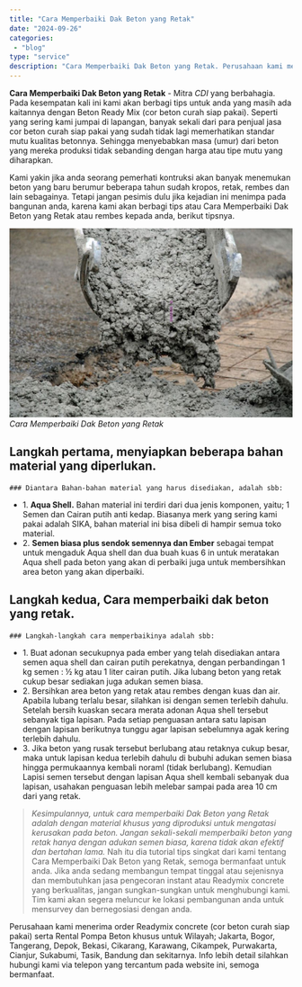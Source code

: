 ```yaml
---
title: "Cara Memperbaiki Dak Beton yang Retak"
date: "2024-09-26"
categories:
 - "blog"
type: "service"
description: "Cara Memperbaiki Dak Beton yang Retak. Perusahaan kami menerima order Readymix concrete (cor beton curah siap pakai) serta Rental Pompa Beton khusus untuk Wi..."
---
```


**Cara Memperbaiki Dak Beton yang Retak** - Mitra _CDI_ yang berbahagia. Pada kesempatan kali ini kami akan berbagi tips untuk anda yang masih ada kaitannya dengan Beton Ready Mix (cor beton curah siap pakai). Seperti yang sering kami jumpai di lapangan, banyak sekali dari para penjual jasa cor beton curah siap pakai yang sudah tidak lagi memerhatikan standar mutu kualitas betonnya. Sehingga menyebabkan masa (umur) dari beton yang mereka produksi tidak sebanding dengan harga atau tipe mutu yang diharapkan.

Kami yakin jika anda seorang pemerhati kontruksi akan banyak menemukan beton yang baru berumur beberapa tahun sudah kropos, retak, rembes dan lain sebagainya. Tetapi jangan pesimis dulu jika kejadian ini menimpa pada bangunan anda, karena kami akan berbagi tips atau Cara Memperbaiki Dak Beton yang Retak atau rembes kepada anda, berikut tipsnya.

![Cara Memperbaiki Dak Beton yang Retak](/images/blog/beton-normal.jpg)
*Cara Memperbaiki Dak Beton yang Retak*

 ## Langkah pertama, menyiapkan beberapa bahan material yang diperlukan.

    ### Diantara Bahan-bahan material yang harus disediakan, adalah sbb:

- 1\. **Aqua Shell.** Bahan material ini terdiri dari dua jenis komponen, yaitu; 1 Semen dan Cairan putih anti kedap. Biasanya merk yang sering kami pakai adalah SIKA, bahan material ini bisa dibeli di hampir semua toko material.
- 2\. **Semen biasa plus sendok semennya dan Ember** sebagai tempat untuk mengaduk Aqua shell dan dua buah kuas 6 in untuk meratakan Aqua shell pada beton yang akan di perbaiki juga untuk membersihkan area beton yang akan diperbaiki.

 ## Langkah kedua, Cara memperbaiki dak beton yang retak.

    ### Langkah-langkah cara memperbaikinya adalah sbb:

- 1\. Buat adonan secukupnya pada ember yang telah disediakan antara semen aqua shell dan cairan putih perekatnya, dengan perbandingan 1 kg semen : ½ kg atau 1 liter cairan putih. Jika lubang beton yang retak cukup besar sediakan juga adukan semen biasa.
- 2\. Bersihkan area beton yang retak atau rembes dengan kuas dan air. Apabila lubang terlalu besar, silahkan isi dengan semen terlebih dahulu. Setelah bersih kuaskan secara merata adonan Aqua shell tersebut sebanyak tiga lapisan. Pada setiap penguasan antara satu lapisan dengan lapisan berikutnya tunggu agar lapisan sebelumnya agak kering terlebih dahulu.
- 3\. Jika beton yang rusak tersebut berlubang atau retaknya cukup besar, maka untuk lapisan kedua terlebih dahulu di bubuhi adukan semen biasa hingga permukaannya kembali noraml (tidak berlubang). Kemudian Lapisi semen tersebut dengan lapisan Aqua shell kembali sebanyak dua lapisan, usahakan penguasan lebih melebar sampai pada area 10 cm dari yang retak.

> _Kesimpulannya, untuk cara memperbaiki Dak Beton yang Retak adalah dengan material khusus yang diproduksi untuk mengatasi kerusakan pada beton. Jangan sekali-sekali memperbaiki beton yang retak hanya dengan adukan semen biasa, karena tidak akan efektif dan bertahan lama._
Nah itu dia tutorial tips singkat dari kami tentang Cara Memperbaiki Dak Beton yang Retak, semoga bermanfaat untuk anda. Jika anda sedang membangun tempat tinggal atau sejenisnya dan membutuhkan jasa pengecoran instant atau Readymix concrete yang berkualitas, jangan sungkan-sungkan untuk menghubungi kami. Tim kami akan segera meluncur ke lokasi pembangunan anda untuk mensurvey dan bernegosiasi dengan anda.

Perusahaan kami menerima order Readymix concrete (cor beton curah siap pakai) serta Rental Pompa Beton khusus untuk Wilayah; Jakarta, Bogor, Tangerang, Depok, Bekasi, Cikarang, Karawang, Cikampek, Purwakarta, Cianjur, Sukabumi, Tasik, Bandung dan sekitarnya. Info lebih detail silahkan hubungi kami via telepon yang tercantum pada website ini, semoga bermanfaat.

